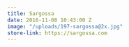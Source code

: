```yaml
---
title: Sargossa
date: 2016-11-08 10:43:00 Z
image: "/uploads/197-sargossa@2x.jpg"
store-link: https://sargossa.com
---
```


